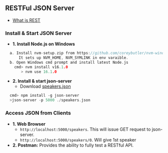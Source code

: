 ## RESTFul JSON Server
- [What is REST](/Networking/OSI-Layers/Layer5/WebServer_WebClient_WebService/WebClient_Connecting_WebServer)

### Install & Start JSON Server
- **1. Install Node.js on Windows**
```c
  a. Install nvm-setup.zip from https://github.com/coreybutler/nvm-windows/releases. 
      It sets up NVM_HOME, NVM_SYMLINK in env varaible.
  b. Open Windows cmd prompt and install latest Node.js
    cmd> nvm install v16.1.0
       > nvm use 16.1.0
```
- **2. Install & start json-server**
  - Download [speakers.json](https://github.com/tmarrs/json-at-work-examples/blob/master/chapter-1/speakers.json)
```c
  cmd> npm install -g json-server
  >json-server -p 5000 ./speakers.json
```

### Access JSON from Clients
- **1. Web Browser**
  - `http://localhost:5000/speakers`. This will issue GET request to json-server.
  - `http://localhost:5000/speakers/0`. Will give 1st speaker
- **2. Postman:** Provides the ability to fully test a RESTful API.
